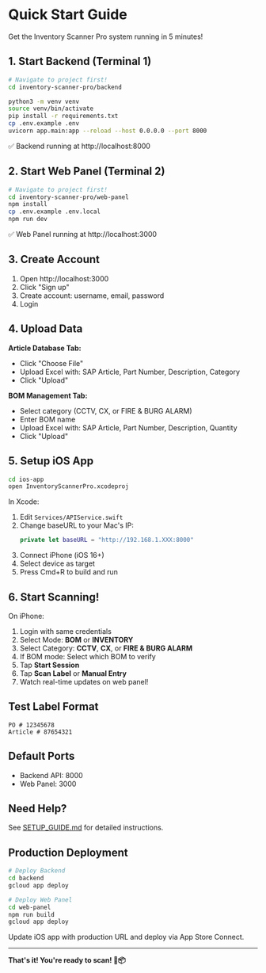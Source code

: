# Quick Start Guide

Get the Inventory Scanner Pro system running in 5 minutes!

## 1. Start Backend (Terminal 1)

```bash
# Navigate to project first!
cd inventory-scanner-pro/backend

python3 -m venv venv
source venv/bin/activate
pip install -r requirements.txt
cp .env.example .env
uvicorn app.main:app --reload --host 0.0.0.0 --port 8000
```

✅ Backend running at http://localhost:8000

## 2. Start Web Panel (Terminal 2)

```bash
# Navigate to project first!
cd inventory-scanner-pro/web-panel
npm install
cp .env.example .env.local
npm run dev
```

✅ Web Panel running at http://localhost:3000

## 3. Create Account

1. Open http://localhost:3000
2. Click "Sign up"
3. Create account: username, email, password
4. Login

## 4. Upload Data

**Article Database Tab:**
- Click "Choose File"
- Upload Excel with: SAP Article, Part Number, Description, Category
- Click "Upload"

**BOM Management Tab:**
- Select category (CCTV, CX, or FIRE & BURG ALARM)
- Enter BOM name
- Upload Excel with: SAP Article, Part Number, Description, Quantity
- Click "Upload"

## 5. Setup iOS App

```bash
cd ios-app
open InventoryScannerPro.xcodeproj
```

In Xcode:
1. Edit `Services/APIService.swift`
2. Change baseURL to your Mac's IP:
   ```swift
   private let baseURL = "http://192.168.1.XXX:8000"
   ```
3. Connect iPhone (iOS 16+)
4. Select device as target
5. Press Cmd+R to build and run

## 6. Start Scanning!

On iPhone:
1. Login with same credentials
2. Select Mode: **BOM** or **INVENTORY**
3. Select Category: **CCTV**, **CX**, or **FIRE & BURG ALARM**
4. If BOM mode: Select which BOM to verify
5. Tap **Start Session**
6. Tap **Scan Label** or **Manual Entry**
7. Watch real-time updates on web panel!

## Test Label Format

```
PO # 12345678
Article # 87654321
```

## Default Ports

- Backend API: 8000
- Web Panel: 3000

## Need Help?

See [SETUP_GUIDE.md](SETUP_GUIDE.md) for detailed instructions.

## Production Deployment

```bash
# Deploy Backend
cd backend
gcloud app deploy

# Deploy Web Panel
cd web-panel
npm run build
gcloud app deploy
```

Update iOS app with production URL and deploy via App Store Connect.

---

**That's it! You're ready to scan! 📱📦**
